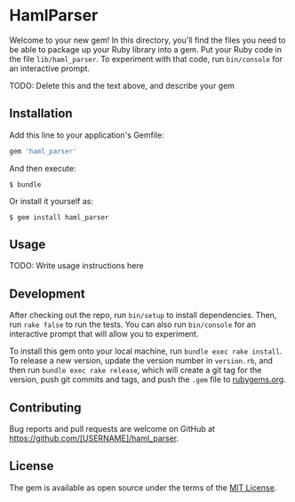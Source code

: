 # HamlParser

Welcome to your new gem! In this directory, you'll find the files you need to be able to package up your Ruby library into a gem. Put your Ruby code in the file `lib/haml_parser`. To experiment with that code, run `bin/console` for an interactive prompt.

TODO: Delete this and the text above, and describe your gem

## Installation

Add this line to your application's Gemfile:

```ruby
gem 'haml_parser'
```

And then execute:

    $ bundle

Or install it yourself as:

    $ gem install haml_parser

## Usage

TODO: Write usage instructions here

## Development

After checking out the repo, run `bin/setup` to install dependencies. Then, run `rake false` to run the tests. You can also run `bin/console` for an interactive prompt that will allow you to experiment.

To install this gem onto your local machine, run `bundle exec rake install`. To release a new version, update the version number in `version.rb`, and then run `bundle exec rake release`, which will create a git tag for the version, push git commits and tags, and push the `.gem` file to [rubygems.org](https://rubygems.org).

## Contributing

Bug reports and pull requests are welcome on GitHub at https://github.com/[USERNAME]/haml_parser.


## License

The gem is available as open source under the terms of the [MIT License](http://opensource.org/licenses/MIT).

